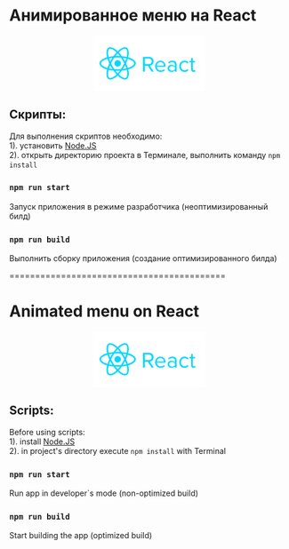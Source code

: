 # Анимированное меню на React

<div style="width: 100%; display: flex; justify-content: center">
    <img 
        src="src/assets/images/docs/reactjs-ar21.svg"
        style="width: 40%;"
    />
</div>

## Скрипты:
Для выполнения скриптов необходимо: \
1). установить [Node.JS](https://nodejs.org/en/download/) \
2). открыть директорию проекта в Терминале, выполнить команду `npm install`

### `npm run start`
Запуск приложения в режиме разработчика (неоптимизированный билд)

### `npm run build`
Выполнить сборку приложения (создание оптимизированного билда)

==========================================

# Animated menu on React

<div style="width: 100%; display: flex; justify-content: center">
    <img 
        src="src/assets/images/docs/reactjs-ar21.svg"
        style="width: 40%;"
    />
</div>

## Scripts:
Before using scripts: \
1). install [Node.JS](https://nodejs.org/en/download/) \
2). in project's directory execute `npm install` with Terminal

### `npm run start`
Run app in developer`s mode (non-optimized build)

### `npm run build`
Start building the app (optimized build)
